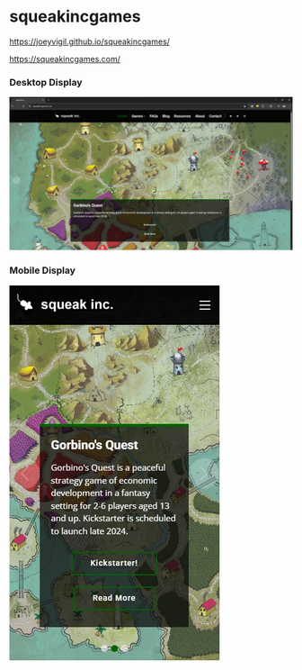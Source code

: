 # squeakincgames

<https://joeyvigil.github.io/squeakincgames/>

<https://squeakincgames.com/>

### Desktop Display

![image](assets/img/desktop_display.jpg)

### Mobile Display

![image](assets/img/mobile_display.jpg)
